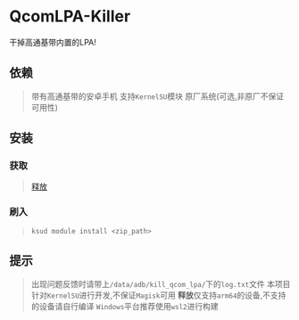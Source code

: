 # QcomLPA-Killer

干掉高通基带内置的LPA!

## 依赖
> 带有高通基带的安卓手机
> 支持`KernelSU`模块
> 原厂系统(可选,非原厂不保证可用性)

## 安装

### 获取
> [释放](https://github.com/Shua-github/QcomLPA_Killer/releases)

### 刷入
> `ksud module install <zip_path>`

## 提示
> 出现问题反馈时请带上`/data/adb/kill_qcom_lpa/`下的`log.txt`文件
> 本项目针对`KernelSU`进行开发,不保证`Magisk`可用
> **释放**仅支持`arm64`的设备,不支持的设备请自行编译
> `Windows`平台推荐使用`wsl2`进行构建